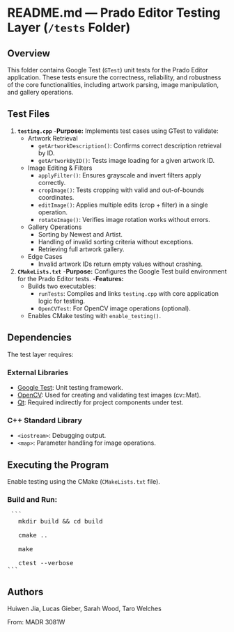 # README.md — Prado Editor Testing Layer (`/tests` Folder)

## Overview

This folder contains Google Test (`GTest`) unit tests for the Prado Editor application. These tests ensure the correctness, reliability, and robustness of the core functionalities, including artwork parsing, image manipulation, and gallery operations.

## Test Files

1. **`testing.cpp`**
-**Purpose:** Implements test cases using GTest to validate:
   - Artwork Retrieval
      - `getArtworkDescription()`: Confirms correct description retrieval by ID.
      - `getArtworkByID()`: Tests image loading for a given artwork ID.
   - Image Editing & Filters
      - `applyFilter()`: Ensures grayscale and invert filters apply correctly.
      - `cropImage()`: Tests cropping with valid and out-of-bounds coordinates.
      - `editImage()`: Applies multiple edits (crop + filter) in a single operation.
      - `rotateImage()`: Verifies image rotation works without errors.
    - Gallery Operations
      - Sorting by Newest and Artist.
      - Handling of invalid sorting criteria without exceptions.
      - Retrieving full artwork gallery.
    - Edge Cases
      - Invalid artwork IDs return empty values without crashing.
2. **`CMakeLists.txt`**
-**Purpose:** Configures the Google Test build environment for the Prado Editor tests.
-**Features:**
   - Builds two executables:
      - `runTests`: Compiles and links `testing.cpp` with core application logic for testing.
      - `OpenCVTest`: For OpenCV image operations (optional).
   - Enables CMake testing with `enable_testing()`.
   
## Dependencies

The test layer requires:

### External Libraries
- [Google Test](https://github.com/google/googletest): Unit testing framework.
- [OpenCV](https://opencv.org/): Used for creating and validating test images (cv::Mat).
- [Qt](Qt): Required indirectly for project components under test.

### C++ Standard Library
- `<iostream>`: Debugging output.
- `<map>`: Parameter handling for image operations.

## Executing the Program

Enable testing using the CMake (`CMakeLists.txt` file).

### Build and Run:
<pre> ```
   mkdir build && cd build
   
   cmake ..
   
   make
   
   ctest --verbose
``` </pre>

## Authors
Huiwen Jia, Lucas Gieber, Sarah Wood, Taro Welches

From: MADR 3081W
